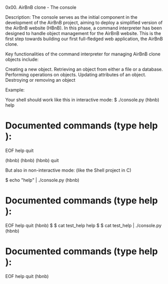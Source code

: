 0x00. AirBnB clone - The console

Description:
The console serves as the initial component in the development of the AirBnB project, aiming to deploy a simplified version of the AirBnB website (HBnB). In this phase, a command interpreter has been designed to handle object management for the AirBnB website. This is the first step towards building our first full-fledged web application, the AirBnB clone.

Key functionalities of the command interpreter for managing AirBnB clone objects include:

Creating a new object.
Retrieving an object from either a file or a database.
Performing operations on objects.
Updating attributes of an object.
Destroying or removing an object

Example:

Your shell should work like this in interactive mode:
$ ./console.py
(hbnb) help

Documented commands (type help <topic>):
========================================
EOF  help  quit

(hbnb) 
(hbnb) 
(hbnb) quit

But also in non-interactive mode: (like the Shell project in C)

$ echo "help" | ./console.py
(hbnb)

Documented commands (type help <topic>):
========================================
EOF  help  quit
(hbnb) 
$
$ cat test_help
help
$
$ cat test_help | ./console.py
(hbnb)

Documented commands (type help <topic>):
========================================
EOF  help  quit
(hbnb) 

